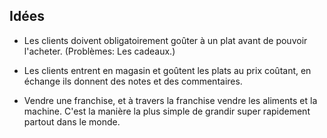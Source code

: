 ## Idées

- Les clients doivent obligatoirement goûter à un plat avant de pouvoir l'acheter.
(Problèmes: Les cadeaux.)

- Les clients entrent en magasin et goûtent les plats au prix coûtant, en échange ils donnent
des notes et des commentaires.

- Vendre une franchise, et à travers la franchise vendre les aliments et la machine. C'est la manière la
plus simple de grandir super rapidement partout dans le monde.
